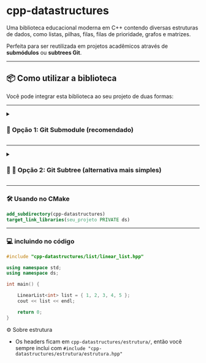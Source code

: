 # cpp-datastructures

Uma biblioteca educacional moderna em C++ contendo diversas estruturas de dados, como listas, pilhas, filas, filas de prioridade, grafos e matrizes.

Perfeita para ser reutilizada em projetos acadêmicos através de **submódulos** ou **subtrees Git**.

---

## 📦 Como utilizar a biblioteca

Você pode integrar esta biblioteca ao seu projeto de duas formas:

---
<details>
<summary><h3>🔗 Opção 1: Git Submodule (recomendado)</h3></summary>

O submódulo permite adicionar esta biblioteca como um "sub-repositório" vinculado a um commit específico.

#### ➕ Adicionando ao seu projeto

```bash
git submodule add https://github.com/LucasGualtieri/cpp-datastructures
git submodule update --init --recursive
```

Isso criará a pasta cpp-datastructures/ com os arquivos da biblioteca.

### 🧠 Vantagens:
- Você mantém o repositório da lib separado e versionado.
- Pode facilmente atualizar a lib com:

```bash
cd cpp-datastructures
git pull origin main
```
</details>

---

<details>
<summary><h3>🔗 🌳 Opção 2: Git Subtree (alternativa mais simples)</h3></summary>
Com o subtree, o conteúdo do outro repositório é mesclado diretamente na árvore do seu projeto.

#### ➕ Adicionando a lib como subtree

```bash
git subtree add --prefix=cpp-datastructures https://github.com/LucasGualtieri/cpp-datastructures main --squash
```

#### 🔄 Atualizando a subtree
```bash
git subtree pull --prefix=cpp-datastructures https://github.com/LucasGualtieri/cpp-datastructures main --squash
```

### 🧠 Vantagens:
- Não exige conhecimento de submódulos para quem clona o repositório.
- Tudo está no mesmo repositório, sem dependências externas.

### ⚠️ Desvantagens:
- Histórico da lib não é preservado.
- Atualizações precisam ser feitas manualmente via comando subtree pull.
</details>

---

### 🛠️ Usando no CMake

```cmake
add_subdirectory(cpp-datastructures)
target_link_libraries(seu_projeto PRIVATE ds)
```
---

### 💻 incluindo no código
```cpp
#include "cpp-datastructures/list/linear_list.hpp"

using namespace std;
using namespace ds;

int main() {

    LinearList<int> list = { 1, 2, 3, 4, 5 };
    cout << list << endl;

    return 0;
}
```

⚙️ Sobre estrutura
- Os headers ficam em ``cpp-datastructures/estrutura/``, então você sempre inclui com ``#include "cpp-datastructures/estrutura/estrutura.hpp"``
<!-- - Não é necessário referenciar a pasta ``include/`` nos ``#include``, pois ela é tratada como raiz via CMake ou -I -->
